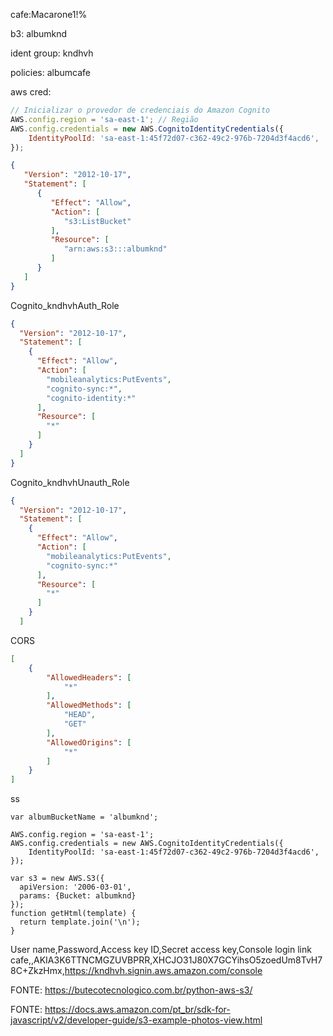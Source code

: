 

cafe:Macarone1!%



b3: albumknd

ident group: kndhvh

policies: albumcafe

aws cred:
```javascript
// Inicializar o provedor de credenciais do Amazon Cognito
AWS.config.region = 'sa-east-1'; // Região
AWS.config.credentials = new AWS.CognitoIdentityCredentials({
    IdentityPoolId: 'sa-east-1:45f72d07-c362-49c2-976b-7204d3f4acd6',
});
```
```json
{
   "Version": "2012-10-17",
   "Statement": [
      {
         "Effect": "Allow",
         "Action": [
            "s3:ListBucket"
         ],
         "Resource": [
            "arn:aws:s3:::albumknd"
         ]
      }
   ]
}
```


Cognito_kndhvhAuth_Role
```json
{
  "Version": "2012-10-17",
  "Statement": [
    {
      "Effect": "Allow",
      "Action": [
        "mobileanalytics:PutEvents",
        "cognito-sync:*",
        "cognito-identity:*"
      ],
      "Resource": [
        "*"
      ]
    }
  ]
}
```

Cognito_kndhvhUnauth_Role
```json
{
  "Version": "2012-10-17",
  "Statement": [
    {
      "Effect": "Allow",
      "Action": [
        "mobileanalytics:PutEvents",
        "cognito-sync:*"
      ],
      "Resource": [
        "*"
      ]
    }
  ]
```
CORS
```json
[
    {
        "AllowedHeaders": [
            "*"
        ],
        "AllowedMethods": [
            "HEAD",
            "GET"
        ],
        "AllowedOrigins": [
            "*"
        ]
    }
]
```
ss
```x
var albumBucketName = 'albumknd';

AWS.config.region = 'sa-east-1';
AWS.config.credentials = new AWS.CognitoIdentityCredentials({
    IdentityPoolId: 'sa-east-1:45f72d07-c362-49c2-976b-7204d3f4acd6',
});

var s3 = new AWS.S3({
  apiVersion: '2006-03-01',
  params: {Bucket: albumknd}
});
function getHtml(template) {
  return template.join('\n');
}

```
User name,Password,Access key ID,Secret access key,Console login link
cafe,,AKIA3K6TTNCMGZUVBPRR,XHCJO31J80X7GCYihsO5zoedUm8TvH78C+ZkzHmx,https://kndhvh.signin.aws.amazon.com/console

FONTE: https://butecotecnologico.com.br/python-aws-s3/

FONTE: https://docs.aws.amazon.com/pt_br/sdk-for-javascript/v2/developer-guide/s3-example-photos-view.html